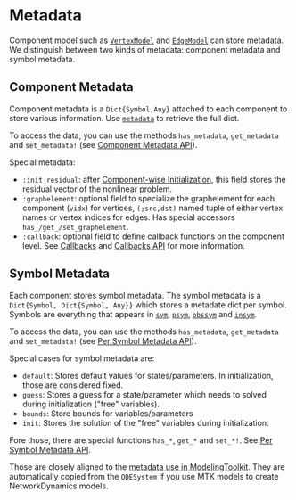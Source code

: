 # Metadata

Component model such as [`VertexModel`](@ref) and [`EdgeModel`](@ref) can store metadata. We distinguish between two kinds of metadata: component metadata and symbol metadata.

## Component Metadata
Component metadata is a `Dict{Symbol,Any}` attached to each component to store various information. Use [`metadata`](@ref) to retrieve the full dict.

To access the data, you can use the methods `has_metadata`, `get_metadata` and `set_metadata!` (see [Component Metadata API](@ref)).

Special metadata: 

- `:init_residual`: after [Component-wise Initialization](@ref), this field stores the residual vector of the nonlinear problem.
- `:graphelement`: optional field to specialize the graphelement for each
  component (`vidx`) for vertices, `(;src,dst)` named tuple of either vertex
  names or vertex indices for edges. Has special accessors `has_/get_/set_graphelement`.
- `:callback`: optional field to define callback functions on the component level. See [Callbacks](@ref) and [Callbacks API](@ref) for more information.


## Symbol Metadata
Each component stores symbol metadata. The symbol metadata is a `Dict{Symbol, Dict{Symbol, Any}}` which stores a metadate dict per symbol. Symbols are everything that appears in [`sym`](@ref), [`psym`](@ref), [`obssym`](@ref) and [`insym`](@ref).

To access the data, you can use the methods `has_metadata`, `get_metadata` and `set_metadata!` (see [Per Symbol Metadata API](@ref)).

Special cases for symbol metadata are:

- `default`: Stores default values for states/parameters. In initialization, those are considered fixed.
- `guess`: Stores a guess for a state/parameter which needs to solved during initialization ("free" variables).
- `bounds`: Store bounds for variables/parameters
- `init`: Stores the solution of the "free" variables during initialization.

Fore those, there are special functions `has_*`, `get_*` and `set_*!`. See [Per Symbol Metadata API](@ref).


Those are closely aligned to the [metadata use in ModelingToolkit](https://docs.sciml.ai/ModelingToolkit/stable/basics/Variable_metadata/). They are automatically copied from the `ODESystem` if you use MTK models to create NetworkDynamics models.
